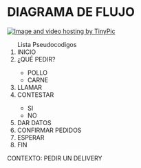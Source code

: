 # DIAGRAMA DE FLUJO
<a href="http://es.tinypic.com?ref=16c5son" target="_blank"><img src="http://i67.tinypic.com/16c5son.jpg" border="0" alt="Image and video hosting by TinyPic"></a>

<ol> Lista Pseudocodigos 
        <li>INICIO</li>
        <li>¿QUÉ PEDIR?</li>
        <ul>
        <li>POLLO</li>
        <li>CARNE</li>
        </ul>
        <li>LLAMAR</li>
        <li>CONTESTAR</li>
        <ul>
        <li> SI</li>
        <li>NO</li>
        </ul>
        <li> DAR DATOS</li>
        <li>CONFIRMAR PEDIDOS</li>
        <li>ESPERAR</li>
        <li>FIN</li>
</ol>

CONTEXTO: PEDIR UN DELIVERY
